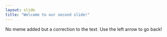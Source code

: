 ```yaml
---
layout: slide
title: "Welcome to our second slide!"
---
```

No meme added but a correction to the text. 
Use the left arrow to go back!
